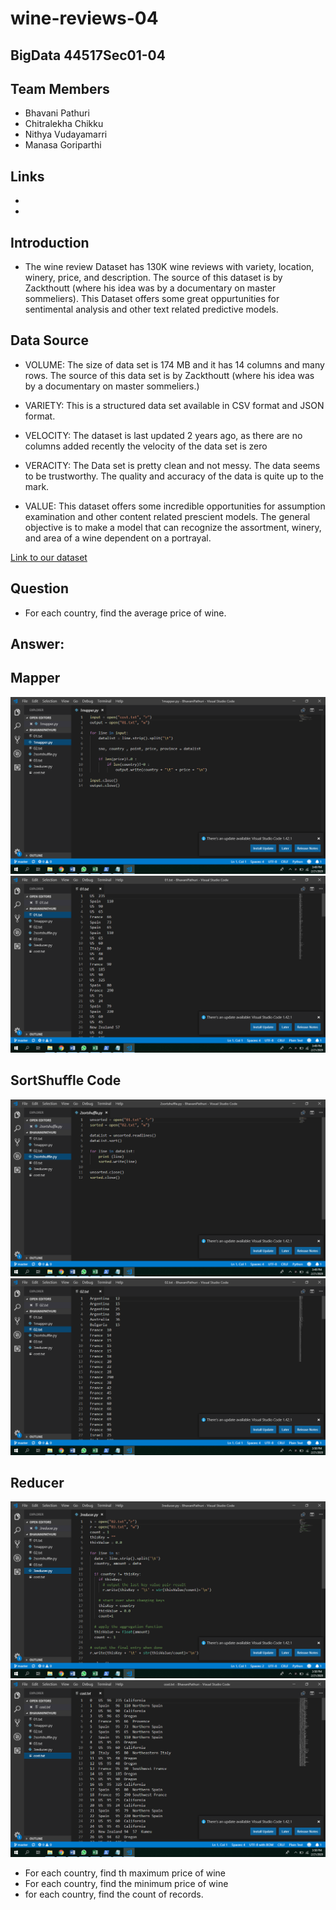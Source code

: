# wine-reviews-04
## BigData 44517Sec01-04
## Team Members
- Bhavani Pathuri
- Chitralekha Chikku
- Nithya Vudayamarri
- Manasa Goriparthi
## Links
- [Repository Link]:(https://github.com/pathuribhavani/wine-reviews-04)
- [IssuseTracker]: (https://github.com/pathuribhavani/wine-reviews-04/issues)
## Introduction
- The wine review Dataset has 130K wine reviews with variety, location, winery, price, and description. The source of this dataset is by Zackthoutt (where his idea was by a documentary on master sommeliers). This Dataset offers some great oppurtunities for sentimental analysis and other text related predictive models.
## Data Source
- VOLUME: The size of data set is 174 MB and it has 14 columns and many rows. The source of this data set is by Zackthoutt (where his idea was by a documentary on master sommeliers.)

- VARIETY: This is a structured data set available in CSV format and JSON format.

- VELOCITY: The dataset is last updated 2 years ago, as there are no columns added recently the velocity of the data set is zero

- VERACITY: The Data set is pretty clean and not messy. The data seems to be trustworthy. The quality and accuracy of the data is quite up to the mark.

- VALUE: This dataset offers some incredible opportunities for assumption examination and other content related prescient models. The general objective is to make a model that can recognize the assortment, winery, and area of a wine dependent on a portrayal.

[Link to our dataset](https://www.kaggle.com/zynicide/wine-reviews)
## Question
- For each country, find the average price of wine.
## Answer: 
## Mapper
![Mapper Code](https://github.com/pathuribhavani/wine-reviews-04/blob/master/Screenshot%20(77).png "Mapper Code")
![Mapper Output](https://github.com/pathuribhavani/wine-reviews-04/blob/master/Screenshot%20(78).png "Output")
## SortShuffle Code
![Sortshuffle Code](https://github.com/pathuribhavani/wine-reviews-04/blob/master/Screenshot%20(79).png "Sortshuffle Code")
![Sortshuffle Output](https://github.com/pathuribhavani/wine-reviews-04/blob/master/Screenshot%20(80).png "Output")
## Reducer
![Reducer Code](https://github.com/pathuribhavani/wine-reviews-04/blob/master/Screenshot%20(81).png "Reducer Code")
![Reducer Output](https://github.com/pathuribhavani/wine-reviews-04/blob/master/Screenshot%20(82).png "Output")

   
    
- For each country, find th maximum price of wine
- For each country, find the minimum price of wine
- for each country, find the count of records.

